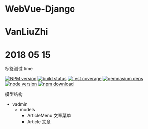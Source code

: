 # WebVue-Django
# VanLiuZhi
# 2018 05 15
标签测试
time

[![NPM version][npm-image]][npm-url]
[![build status][travis-image]][travis-url]
[![Test coverage][coveralls-image]][coveralls-url]
[![gemnasium deps][gemnasium-image]][gemnasium-url]
[![node version][node-image]][node-url]
[![npm download][download-image]][download-url]

[npm-image]: http://img.shields.io/npm/v/async-validator.svg?style=flat-square
[npm-url]: http://npmjs.org/package/async-validator
[travis-image]: https://img.shields.io/travis/yiminghe/async-validator.svg?style=flat-square
[travis-url]: https://travis-ci.org/yiminghe/async-validator
[coveralls-image]: https://img.shields.io/coveralls/yiminghe/async-validator.svg?style=flat-square
[coveralls-url]: https://coveralls.io/r/yiminghe/async-validator?branch=master
[gemnasium-image]: http://img.shields.io/gemnasium/yiminghe/async-validator.svg?style=flat-square
[gemnasium-url]: https://gemnasium.com/yiminghe/async-validator
[node-image]: https://img.shields.io/badge/node.js-%3E=4.0.0-green.svg?style=flat-square
[node-url]: http://nodejs.org/download/
[download-image]: https://img.shields.io/npm/dm/async-validator.svg?style=flat-square
[download-url]: https://npmjs.org/package/async-validator
模型结构
- vadmin
  - models
    - ArticleMenu 文章菜单
    - Article 文章
 
                
